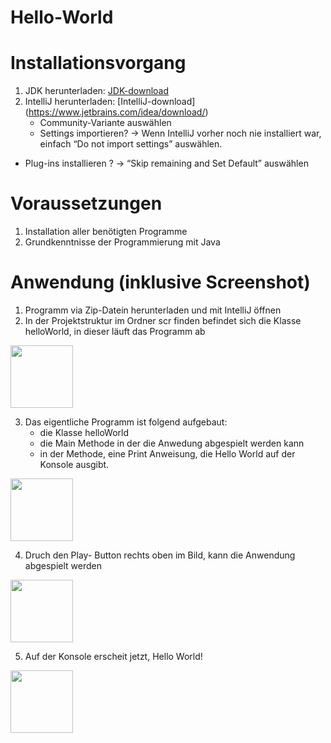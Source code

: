 # Hello-World

# Installationsvorgang
1. JDK herunterladen: [JDK-download](https://www.oracle.com/java/technologies/downloads/)  
2. IntelliJ herunterladen: [IntelliJ-download] (https://www.jetbrains.com/idea/download/) 
   - Community-Variante auswählen 
   - Settings importieren? 
     -> Wenn IntelliJ vorher noch nie installiert war, einfach “Do not import settings” auswählen. 
  -  Plug-ins installieren ?
     -> “Skip remaining and Set Default” auswählen 

# Voraussetzungen
1. Installation aller benötigten Programme 
2. Grundkenntnisse der Programmierung mit Java


# Anwendung (inklusive Screenshot)

1. Programm via Zip-Datein herunterladen und mit IntelliJ öffnen 
2. In der Projektstruktur im Ordner scr finden befindet sich die Klasse helloWorld, in dieser läuft das Programm ab 
 <img src= "https://user-images.githubusercontent.com/108794908/210551899-b4cb1cde-90fd-47f1-8010-ea525cf2ed8c.png" width = "100">

3. Das eigentliche Programm ist folgend aufgebaut: 
   - die Klasse helloWorld
   - die Main Methode in der die Anwedung abgespielt werden kann 
   - in der Methode, eine Print Anweisung, die Hello World auf der Konsole ausgibt. 
 <img src= "https://user-images.githubusercontent.com/108794908/210553186-4c1fadd0-53d0-41e9-9dec-5e9ab3f16978.png" width = "100">

4. Druch den Play- Button rechts oben im Bild, kann die Anwendung abgespielt werden 
<img src= "https://user-images.githubusercontent.com/108794908/210553571-69e7ed82-aaad-49f7-ad96-f774a37ddf6d.png" width = "100">

5. Auf der Konsole erscheit jetzt, Hello World! 
<img src= "https://user-images.githubusercontent.com/108794908/210553805-531a5f40-6025-430b-a6c6-43a98ba9bf39.png" width = "100">




